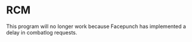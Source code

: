 # RCM

This program will no longer work because Facepunch has implemented a delay in combatlog requests. 
